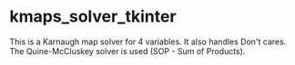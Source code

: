 # kmaps_solver_tkinter
This is a Karnaugh map solver for 4 variables. It also handles Don't cares. The Quine-McCluskey solver is used (SOP - Sum of Products).
